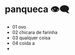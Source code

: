 # panqueca :eye_speech_bubble:

- 01 ovo 
- 02 chicara de farinha 
- 03  qualquer coisa 
- 04 coida a 
- 